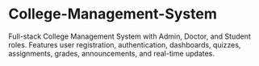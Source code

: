 # College-Management-System
Full-stack College Management System with Admin, Doctor, and Student roles. Features user registration, authentication, dashboards, quizzes, assignments, grades, announcements, and real-time updates. 
